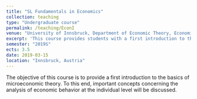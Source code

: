 ```yaml
---
title: "SL Fundamentals in Economics"
collection: teaching
type: "Undergraduate course"
permalink: /teaching/EconI
venue: "University of Innsbruck, Department of Economic Theory, Economic Policy and Economic History"
excerpt: 'This course provides students with a first introduction to the basics of microeconomic theory.'
semester: "2019S"
ects: 3.5
date: 2019-03-15
location: "Innsbruck, Austria"
---
```


The objective of this course is to provide a first introduction to the basics of microeconomic theory. To this end, important concepts concerning the analysis of economic behavior at the individual level will be discussed. 

